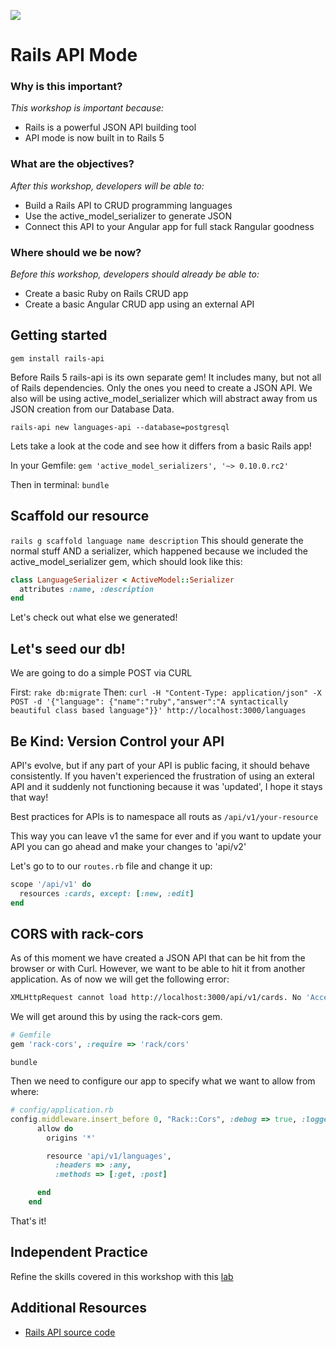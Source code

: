<!--
Creator: Alex White
Market: SF
-->

![](https://ga-dash.s3.amazonaws.com/production/assets/logo-9f88ae6c9c3871690e33280fcf557f33.png)

# Rails API Mode

### Why is this important?
*This workshop is important because:*
- Rails is a powerful JSON API building tool
- API mode is now built in to Rails 5

### What are the objectives?
<!-- specific/measurable goal for students to achieve -->
*After this workshop, developers will be able to:*

- Build a Rails API to CRUD programming languages
- Use the active_model_serializer to generate JSON
- Connect this API to your Angular app for full stack Rangular goodness

### Where should we be now?
*Before this workshop, developers should already be able to:*

- Create a basic Ruby on Rails CRUD app
- Create a basic Angular CRUD app using an external API


## Getting started

`gem install rails-api`

Before Rails 5 rails-api is its own separate gem! It includes many, but not all of Rails dependencies. Only the ones you need to create a JSON API.
We also will be using active_model_serializer which will abstract away from us JSON creation from our Database Data.

`rails-api new languages-api --database=postgresql`

Lets take a look at the code and see how it differs from a basic Rails app!

In your Gemfile:
`gem 'active_model_serializers', '~> 0.10.0.rc2'`

Then in terminal:
`bundle`

## Scaffold our resource

`rails g scaffold language name description`
This should generate the normal stuff AND a serializer, which happened because we included the active_model_serializer gem, which should look like this:

```ruby
class LanguageSerializer < ActiveModel::Serializer
  attributes :name, :description
end
```

Let's check out what else we generated!

## Let's seed our db!

We are going to do a simple POST via CURL

First:
`rake db:migrate`
Then:
`curl -H "Content-Type: application/json" -X POST -d '{"language": {"name":"ruby","answer":"A syntactically beautiful class based language"}}' http://localhost:3000/languages`

## Be Kind: Version Control your API

API's evolve, but if any part of your API is public facing, it should behave consistently.
If you haven't experienced the frustration of using an exteral API and it suddenly not functioning because it was 'updated', I hope it stays that way!

Best practices for APIs is to namespace all routs as
`/api/v1/your-resource`

This way you can leave v1 the same for ever and if you want to update your API you can go ahead and make your changes to 'api/v2'

Let's go to to our `routes.rb` file and change it up:

```ruby
scope '/api/v1' do
  resources :cards, except: [:new, :edit]
end
```

## CORS with rack-cors
As of this moment we have created a JSON API that can be hit from the browser or with Curl. However, we want to be able to hit it from another application. As of now we will get the following error:

```bash
XMLHttpRequest cannot load http://localhost:3000/api/v1/cards. No 'Access-Control-Allow-Origin' header is present on the requested resource. Origin 'http://localhost:8000' is therefore not allowed access.
```

We will get around this by using the rack-cors gem.

```ruby
# Gemfile
gem 'rack-cors', :require => 'rack/cors'
```

`bundle`

Then we need to configure our app to specify what we want to allow from where:

```ruby
# config/application.rb
config.middleware.insert_before 0, "Rack::Cors", :debug => true, :logger => (-> { Rails.logger }) do
      allow do
        origins '*'

        resource 'api/v1/languages',
          :headers => :any,
          :methods => [:get, :post]

      end
    end
```

That's it!

## Independent Practice
Refine the skills covered in this workshop with this [lab](https://github.com/sf-wdi-29/rails-api-lab)

## Additional Resources
- [Rails API source code](https://github.com/rails-api/rails-api)
